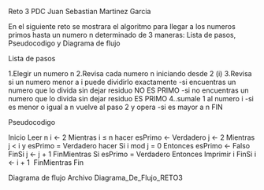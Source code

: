 Reto 3 PDC
Juan Sebastian Martinez Garcia

En el siguiente reto se mostrara el algoritmo para llegar a los numeros primos hasta un numero n determinado de 3 maneras: Lista de pasos, Pseudocodigo y Diagrama de flujo

Lista de pasos

1.Elegir un numero n
2.Revisa cada numero n iniciando desde 2 (i)
3.Revisa si un numero menor a i puede dividirlo exactamente
-si encuentras un numero que lo divida sin dejar residuo NO ES PRIMO
-si no encuentras un numero que lo divida sin dejar residuo ES PRIMO
4..sumale 1 al numero i 
-si es menor o igual a n vuelve al paso 2 y opera
-si es mayor a n FIN

Pseudocodigo

Inicio
    Leer n
    i ← 2
    Mientras i ≤ n hacer
        esPrimo ← Verdadero
        j ← 2
        Mientras j < i y esPrimo = Verdadero hacer
            Si i mod j = 0 Entonces
                esPrimo ← Falso
            FinSi
            j ← j + 1
        FinMientras
        Si esPrimo = Verdadero Entonces
            Imprimir i
        FinSi
        i ← i + 1
    FinMientras
Fin

Diagrama de flujo
Archivo Diagrama_De_Flujo_RETO3


